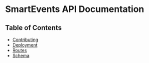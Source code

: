 # SmartEvents API Documentation

## Table of Contents
- [Contributing](https://github.com/CreativeSolutionsGroup/smart-events-api/blob/master/docs/contributing.md)
- [Deployment](https://github.com/CreativeSolutionsGroup/smart-events-api/blob/master/docs/deployment.md)
- [Routes](https://github.com/CreativeSolutionsGroup/smart-events-api/blob/master/docs/routes.md)
- [Schema](https://github.com/CreativeSolutionsGroup/smart-events-api/blob/master/docs/schema.md)
